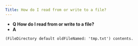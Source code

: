 ```yaml
---
Title: How do I read from or write to a file?
---
```


- **Q How do I read from or write to a file?**
- **A**
```(FileDirectory default newFileNamed: 'tmp.txt') nextPutAll: 'stuff'; close.
(FileDirectory default oldFileNamed: 'tmp.txt') contents.
```


